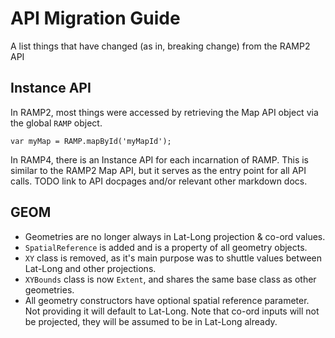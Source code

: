 # API Migration Guide

A list things that have changed (as in, breaking change) from the RAMP2 API

## Instance API

In RAMP2, most things were accessed by retrieving the Map API object via the global `RAMP` object.

`var myMap = RAMP.mapById('myMapId');`

In RAMP4, there is an Instance API for each incarnation of RAMP. This is similar to the RAMP2 Map API, but it serves as the entry point for all API calls. TODO link to API docpages and/or relevant other markdown docs.

## GEOM

- Geometries are no longer always in Lat-Long projection & co-ord values.
- `SpatialReference` is added and is a property of all geometry objects.
- `XY` class is removed, as it's main purpose was to shuttle values between Lat-Long and other projections.
- `XYBounds` class is now `Extent`, and shares the same base class as other geometries.
- All geometry constructors have optional spatial reference parameter. Not providing it will default to Lat-Long. Note that co-ord inputs will not be projected, they will be assumed to be in Lat-Long already.